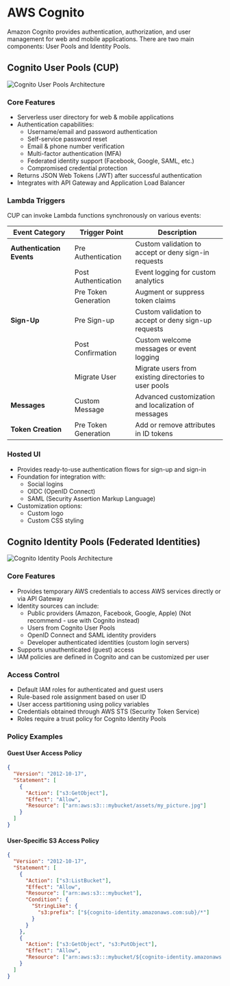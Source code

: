 # AWS Cognito

Amazon Cognito provides authentication, authorization, and user management for web and mobile applications. There are two main components: User Pools and Identity Pools.

## Cognito User Pools (CUP)

![Cognito User Pools Architecture](/home/lewis/Workspaces/Personal/collect-knowledge/assets/2025-06-21-21-49-39.png)

### Core Features

- Serverless user directory for web & mobile applications
- Authentication capabilities:
  - Username/email and password authentication
  - Self-service password reset
  - Email & phone number verification
  - Multi-factor authentication (MFA)
  - Federated identity support (Facebook, Google, SAML, etc.)
  - Compromised credential protection
- Returns JSON Web Tokens (JWT) after successful authentication
- Integrates with API Gateway and Application Load Balancer

### Lambda Triggers

CUP can invoke Lambda functions synchronously on various events:

| Event Category            | Trigger Point        | Description                                           |
| ------------------------- | -------------------- | ----------------------------------------------------- |
| **Authentication Events** | Pre Authentication   | Custom validation to accept or deny sign-in requests  |
|                           | Post Authentication  | Event logging for custom analytics                    |
|                           | Pre Token Generation | Augment or suppress token claims                      |
| **Sign-Up**               | Pre Sign-up          | Custom validation to accept or deny sign-up requests  |
|                           | Post Confirmation    | Custom welcome messages or event logging              |
|                           | Migrate User         | Migrate users from existing directories to user pools |
| **Messages**              | Custom Message       | Advanced customization and localization of messages   |
| **Token Creation**        | Pre Token Generation | Add or remove attributes in ID tokens                 |

### Hosted UI

- Provides ready-to-use authentication flows for sign-up and sign-in
- Foundation for integration with:
  - Social logins
  - OIDC (OpenID Connect)
  - SAML (Security Assertion Markup Language)
- Customization options:
  - Custom logo
  - Custom CSS styling

## Cognito Identity Pools (Federated Identities)

![Cognito Identity Pools Architecture](/home/lewis/Workspaces/Personal/collect-knowledge/assets/2025-06-21-21-53-08.png)

### Core Features

- Provides temporary AWS credentials to access AWS services directly or via API Gateway
- Identity sources can include:
  - Public providers (Amazon, Facebook, Google, Apple) (Not recommend - use with Cognito instead)
  - Users from Cognito User Pools
  - OpenID Connect and SAML identity providers
  - Developer authenticated identities (custom login servers)
- Supports unauthenticated (guest) access
- IAM policies are defined in Cognito and can be customized per user

### Access Control

- Default IAM roles for authenticated and guest users
- Rule-based role assignment based on user ID
- User access partitioning using policy variables
- Credentials obtained through AWS STS (Security Token Service)
- Roles require a trust policy for Cognito Identity Pools

### Policy Examples

#### Guest User Access Policy

```json
{
  "Version": "2012-10-17",
  "Statement": [
    {
      "Action": ["s3:GetObject"],
      "Effect": "Allow",
      "Resource": ["arn:aws:s3:::mybucket/assets/my_picture.jpg"]
    }
  ]
}
```

#### User-Specific S3 Access Policy

```json
{
  "Version": "2012-10-17",
  "Statement": [
    {
      "Action": ["s3:ListBucket"],
      "Effect": "Allow",
      "Resource": ["arn:aws:s3:::mybucket"],
      "Condition": {
        "StringLike": {
          "s3:prefix": ["${cognito-identity.amazonaws.com:sub}/*"]
        }
      }
    },
    {
      "Action": ["s3:GetObject", "s3:PutObject"],
      "Effect": "Allow",
      "Resource": ["arn:aws:s3:::mybucket/${cognito-identity.amazonaws.com:sub}/*"]
    }
  ]
}
```
